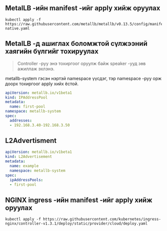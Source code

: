 ## MetalLB -ийн manifest -ийг apply хийж оруулах
```shell
kubectl apply -f https://raw.githubusercontent.com/metallb/metallb/v0.13.5/config/manifests/metallb-native.yaml
```
## MetalLB -д ашиглах боломжтой сүлжээний хаягийн бүлгийг тохируулах
> Controller -руу энэ тохиргоог оруулж байж speaker -ууд зөв ажиллаж эхлэнэ.

metallb-system гэсэн нэртэй namespace үүсдэг, тэр namespace -руу орж доорх тохиргоог apply хийх ёстой.
```yaml
apiVersion: metallb.io/v1beta1
kind: IPAddressPool
metadata:
  name: first-pool
namespace: metallb-system
spec:
  addresses:
  - 192.168.3.40-192.168.3.50
```
## L2Advertisment
```yaml
apiVersion: metallb.io/v1beta1
kind: L2Advertisement
metadata:
  name: example
  namespace: metallb-system
spec:
  ipAddressPools:
  - first-pool
```

## NGINX ingress -ийн manifest -ийг apply хийж оруулах
```
kubectl apply -f https://raw.githubusercontent.com/kubernetes/ingress-nginx/controller-v1.3.1/deploy/static/provider/cloud/deploy.yaml
```
